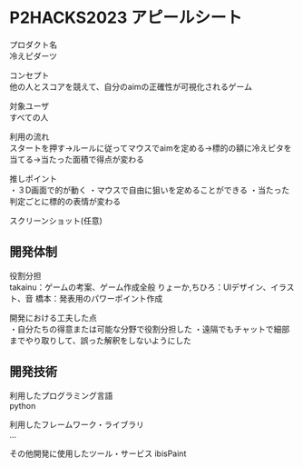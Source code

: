 # P2HACKS2023 アピールシート 

プロダクト名  
冷えピダーツ

コンセプト  
他の人とスコアを競えて、自分のaimの正確性が可視化されるゲーム

対象ユーザ  
すべての人

利用の流れ  
スタートを押す→ルールに従ってマウスでaimを定める→標的の額に冷えピタを当てる→当たった面積で得点が変わる

推しポイント  
・３D画面で的が動く
・マウスで自由に狙いを定めることができる
・当たった判定ごとに標的の表情が変わる

スクリーンショット(任意)  

## 開発体制  

役割分担  
takainu：ゲームの考案、ゲーム作成全般
りょーか,ちひろ：UIデザイン、イラスト、音
橋本：発表用のパワーポイント作成

開発における工夫した点  
・自分たちの得意または可能な分野で役割分担した
・遠隔でもチャットで細部までやり取りして、誤った解釈をしないようにした

## 開発技術 

利用したプログラミング言語  
python 

利用したフレームワーク・ライブラリ  
...  

その他開発に使用したツール・サービス
ibisPaint
